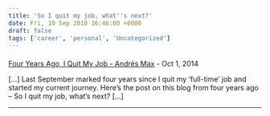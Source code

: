 ```yaml
---
title: 'So I quit my job, what''s next?'
date: Fri, 10 Sep 2010 16:46:00 +0000
draft: false
tags: ['career', 'personal', 'Uncategorized']
---
```



#### 
[Four Years Ago, I Quit My Job - Andrés Max](https://andresmax.com/4-years-ago-quit-job/ "") - <time datetime="2014-10-20 09:04:02">Oct 1, 2014</time>

\[…\] Last September marked four years since I quit my ‘full-time’ job and started my current journey. Here’s the post on this blog from four years ago – So I quit my job, what’s next? \[…\]
<hr />

